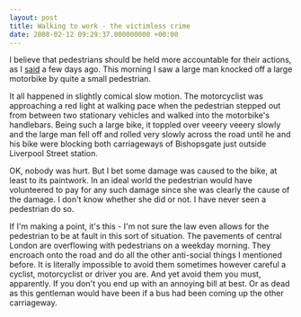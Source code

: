 ```yaml
---
layout: post
title: Walking to work - the victimless crime
date: 2008-02-12 09:29:37.000000000 +00:00
---
```

I believe that pedestrians should be held more accountable for their actions, as I <a target="_blank" href="http://blog.dominicsayers.com/2008/01/30/cycling-to-work-why-people-hate-cyclists-part-3/">said</a> a few days ago. This morning I saw a large man knocked off a large motorbike by quite a small pedestrian.

It all happened in slightly comical slow motion. The motorcyclist was approaching a red light at walking pace when the pedestrian stepped out from between two stationary vehicles and walked into the motorbike's handlebars. Being such a large bike, it toppled over veeery veeery slowly and the large man fell off and rolled very slowly across the road until he and his bike were blocking both carriageways of Bishopsgate just outside Liverpool Street station.

OK, nobody was hurt. But I bet some damage was caused to the bike, at least to its paintwork. In an ideal world the pedestrian would have volunteered to pay for any such damage since she was clearly the cause of the damage. I don't know whether she did or not. I have never seen a pedestrian do so.

If I'm making a point, it's this - I'm not sure the law even allows for the pedestrian to be at fault in this sort of situation. The pavements of central London are overflowing with pedestrians on a weekday morning. They encroach onto the road and do all the other anti-social things I mentioned before. It is literally impossible to avoid them sometimes however careful a cyclist, motorcyclist or driver you are. And yet avoid them you must, apparently. If you don't you end up with an annoying bill at best. Or as dead as this gentleman would have been if a bus had been coming up the other carriageway.
